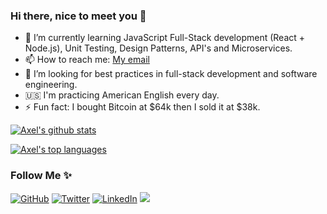 ### Hi there, nice to meet you 👋
- 🌱 I’m currently learning JavaScript Full-Stack development (React + Node.js), Unit Testing, Design Patterns, API's and Microservices.
- 📫 How to reach me: [My email](mailto:axelsomerseth@gmail.com)
- 🤔 I’m looking for best practices in full-stack development and software engineering.
- 🇺🇸 I'm practicing American English every day.
- ⚡ Fun fact: I bought Bitcoin at $64k then I sold it at $38k.



[![Axel's github stats](https://github-readme-stats.vercel.app/api?username=axelsomerseth&show_icons=true&theme=gruvbox&count_private=true)](https://github.com/axelsomerseth)

[![Axel's top languages](https://github-readme-stats.vercel.app/api/top-langs/?username=axelsomerseth&layout=compact&theme=gruvbox&langs_count=7&hide=java,asp)](https://github.com/axelsomerseth/github-readme-stats)


### Follow  Me ✨
<p align="left">
	<a href="https://github.com/axelsomerseth"><img src="https://img.shields.io/github/followers/axelsomerseth.svg?label=GitHub&style=social" alt="GitHub"></a>
	<a href="https://twitter.com/axelsomerseth"><img src="https://img.shields.io/twitter/follow/axelsomerseth?label=Twitter&style=social" alt="Twitter"></a>
	<a href="https://www.linkedin.com/in/axelsomerseth"><img src="https://img.shields.io/badge/LinkedIn--_.svg?style=social&logo=linkedin" alt="LinkedIn"></a>
	<a><img src="https://visitor-badge.glitch.me/badge?page_id=axelsomerseth.visitor-badge" /></a>
</p>


<!--
**axelsomerseth/axelsomerseth** is a ✨ _special_ ✨ repository because its `README.md` (this file) appears on your GitHub profile.

Here are some ideas to get you started:

- 🔭 I’m currently working on ...
- 👯 I’m looking to collaborate on ...
- 🤔 I’m looking for help with ...
- 💬 Ask me about ...
- 😄 Pronouns: ...
-->
